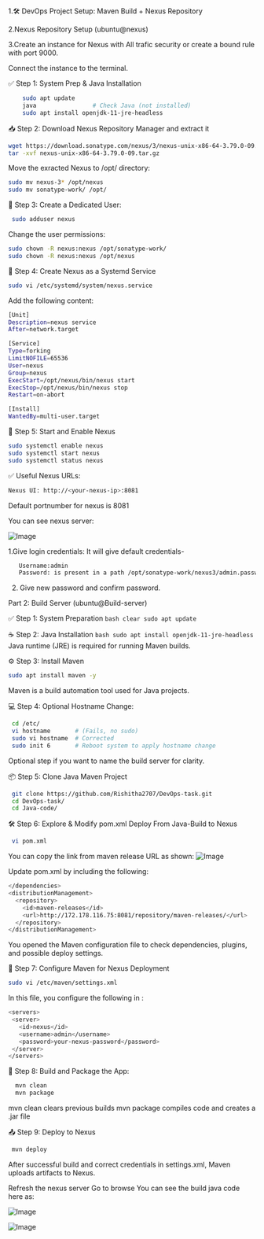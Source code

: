 1.🛠️ DevOps Project Setup: Maven Build + Nexus Repository

2.Nexus Repository Setup (ubuntu@nexus)

3.Create an instance for Nexus with All trafic security or create a bound rule with port 9000.

Connect the instance to the terminal.


 ✅ Step 1: System Prep & Java Installation
 ```bash
     sudo apt update
     java                # Check Java (not installed)
     sudo apt install openjdk-11-jre-headless
 ```

📥 Step 2: Download Nexus Repository Manager and extract it
   ```bash
  wget https://download.sonatype.com/nexus/3/nexus-unix-x86-64-3.79.0-09.tar.gz
  tar -xvf nexus-unix-x86-64-3.79.0-09.tar.gz
  ```

Move the exracted Nexus to /opt/ directory:
 ```bash
 sudo mv nexus-3* /opt/nexus
 sudo mv sonatype-work/ /opt/
```


👤 Step 3: Create a Dedicated User:
```bash
 sudo adduser nexus
```

Change the user permissions:
```bash
sudo chown -R nexus:nexus /opt/sonatype-work/
sudo chown -R nexus:nexus /opt/nexus
```


🔧 Step 4: Create Nexus as a Systemd Service
```bash
sudo vi /etc/systemd/system/nexus.service
```

Add the following content:
```bash
[Unit]
Description=nexus service
After=network.target

[Service]
Type=forking
LimitNOFILE=65536
User=nexus
Group=nexus
ExecStart=/opt/nexus/bin/nexus start
ExecStop=/opt/nexus/bin/nexus stop
Restart=on-abort

[Install]
WantedBy=multi-user.target
```


🚀 Step 5: Start and Enable Nexus
```bash
sudo systemctl enable nexus
sudo systemctl start nexus
sudo systemctl status nexus
```


✅ Useful Nexus URLs:
```bash
Nexus UI: http://<your-nexus-ip>:8081
```
Default portnumber for nexus is 8081


You can see nexus server:

![Image](https://github.com/user-attachments/assets/31daf226-e22b-46e9-a263-4bc99bed48a5)


1.Give login credentials:
  It will give default credentials-
```bash
   Username:admin
   Password: is present in a path /opt/sonatype-work/nexus3/admin.password
```

2. Give new password and confirm password.



Part 2:
Build Server (ubuntu@Build-server)

 ✅ Step 1: System Preparation
    ```bash
     clear
     sudo apt update
    ``` 

☕ Step 2: Java Installation
    ```bash
    sudo apt install openjdk-11-jre-headless
    ```
Java runtime (JRE) is required for running Maven builds.


⚙️ Step 3: Install Maven
  ```bash
  sudo apt install maven -y
  ```
Maven is a build automation tool used for Java projects.


💻 Step 4: Optional Hostname Change:
```bash
 cd /etc/
 vi hostname       # (Fails, no sudo)
 sudo vi hostname  # Corrected
 sudo init 6       # Reboot system to apply hostname change
```
Optional step if you want to name the build server for clarity.




📦 Step 5: Clone Java Maven Project
```bash
 git clone https://github.com/Rishitha2707/DevOps-task.git
 cd DevOps-task/
 cd Java-code/
```

 🛠️ Step 6: Explore & Modify pom.xml
 Deploy From Java-Build to Nexus 
```bash
 vi pom.xml
```
You can copy the link from maven release URL as shown:
![Image](https://github.com/user-attachments/assets/d5577ca7-2264-4fd6-a1eb-7124410f62d0)

Update pom.xml by including the following:
```bash
</dependencies>
<distributionManagement>
  <repository>
    <id>maven-releases</id>
    <url>http://172.178.116.75:8081/repository/maven-releases/</url>
  </repository>
</distributionManagement>
```
You opened the Maven configuration file to check dependencies, plugins, and possible deploy settings.



📁 Step 7: Configure Maven for Nexus Deployment
```bash
sudo vi /etc/maven/settings.xml
```

In this file, you configure the following in <servers>:
 ```bash
 <servers>
  <server>
    <id>nexus</id>
    <username>admin</username>
    <password>your-nexus-password</password>
  </server>
</servers>
```

🧪 Step 8: Build and Package the App:
 ```bash
   mvn clean
   mvn package
```
mvn clean clears previous builds
mvn package compiles code and creates a .jar file

📤 Step 9: Deploy to Nexus
 ```bash
  mvn deploy
 ```
After successful build and correct credentials in settings.xml, Maven uploads artifacts to Nexus.

Refresh the nexus server
Go to browse
You can see the build java code here as:

![Image](https://github.com/user-attachments/assets/f0eb9336-4f73-4479-b4d1-93729900bb78)

![Image](https://github.com/user-attachments/assets/0aa2b681-b8ca-4988-adb9-fdd69e2b7e1b)
